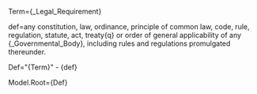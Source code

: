 Term={_Legal_Requirement}

def=any constitution, law, ordinance, principle of common law, code, rule, regulation, statute, act, treaty{q} or order of general applicability of any {_Governmental_Body}, including rules and regulations promulgated thereunder.

Def="{Term}" - {def}

Model.Root={Def}

